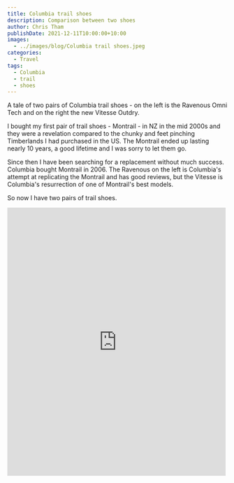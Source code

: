 ```yaml
---
title: Columbia trail shoes
description: Comparison between two shoes
author: Chris Tham
publishDate: 2021-12-11T10:00:00+10:00
images:
  - ../images/blog/Columbia trail shoes.jpeg
categories:
  - Travel
tags:
  - Columbia
  - trail
  - shoes
---
```

A tale of two pairs of Columbia trail shoes - on the left is the Ravenous Omni Tech and on the right the new Vitesse Outdry.

I bought my first pair of trail shoes - Montrail - in NZ in the mid 2000s and they were a revelation compared to the chunky and feet pinching Timberlands I had purchased in the US. The Montrail ended up lasting nearly 10 years, a good lifetime and I was sorry to let them go.

Since then I have been searching for a replacement without much success. Columbia bought Montrail in 2006. The Ravenous on the left is Columbia's attempt at replicating the Montrail and has good reviews, but the Vitesse is Columbia's resurrection of one of Montrail's best models.

So now I have two pairs of trail shoes.

<iframe src="https://www.facebook.com/plugins/post.php?href=https%3A%2F%2Fwww.facebook.com%2Fchris1.tham%2Fposts%2Fpfbid0PYHNauhYqYXoTduq8DekAMVgDoEESNFcNRyjeHT7sGsSNmRZSMS9CdSVDSigUgYPl&show_text=true&width=500" width="500" height="613" style="border:none;overflow:hidden" scrolling="no" frameborder="0" allowfullscreen="true" allow="autoplay; clipboard-write; encrypted-media; picture-in-picture; web-share"></iframe>
